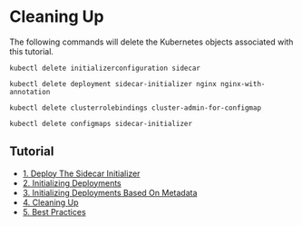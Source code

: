 # Cleaning Up

The following commands will delete the Kubernetes objects associated with this tutorial.

```
kubectl delete initializerconfiguration sidecar
```

```
kubectl delete deployment sidecar-initializer nginx nginx-with-annotation
```

```
kubectl delete clusterrolebindings cluster-admin-for-configmap
```

```
kubectl delete configmaps sidecar-initializer
```

## Tutorial

* [1. Deploy The Sidecar Initializer](docs/deploy-sidecar-initializer.md)
* [2. Initializing Deployments](docs/initializing-deployments.md)
* [3. Initializing Deployments Based On Metadata](docs/initializing-deployments-based-on-metadata.md)
* [4. Cleaning Up](docs/cleanup.md)
* [5. Best Practices](docs/best-practices.md)
